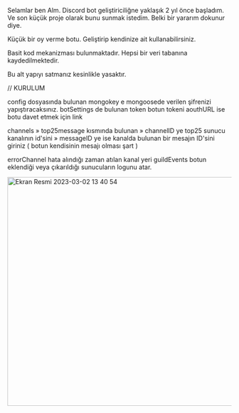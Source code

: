 Selamlar ben Alm. Discord bot geliştiriciliğne yaklaşık 2 yıl önce başladım.
Ve son küçük proje olarak bunu sunmak istedim. Belki bir yararım dokunur diye.

Küçük bir oy verme botu. Geliştirip kendinize ait kullanabilirsiniz. 

Basit kod mekanizması bulunmaktadır. Hepsi bir veri tabanına kaydedilmektedir. 

Bu alt yapıyı satmanız kesinlikle yasaktır.

// KURULUM

config dosyasında bulunan mongokey e mongoosede verilen şifrenizi yapıştıracaksınız.
botSettings de bulunan token botun tokeni
aouthURL ise botu davet etmek için link

channels » top25message kısmında bulunan 
» channelID ye top25 sunucu kanalının id'sini 
» messageID ye ise kanalda bulunan bir mesajın ID'sini giriniz ( botun kendisinin mesajı olması şart )

errorChannel hata alındığı zaman atılan kanal yeri
guildEvents botun eklendiği veya çıkarıldığı sunucuların logunu atar.

<img width="515" alt="Ekran Resmi 2023-03-02 13 40 54" src="https://user-images.githubusercontent.com/126017146/222405861-71fc6988-fc04-4a80-bf80-04972553fc5b.png">
